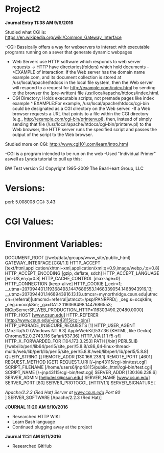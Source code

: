 # Project2



**Journal Entry 11:38 AM 9/6/2016**

Studied what CGI is:
https://en.wikipedia.org/wiki/Common_Gateway_Interface


-CGI: Bassically offers a way for webservers to interact with executable programs running on a sever that generate dynamic
	webpages
- Web Servers use HTTP software which responds to web server requests -> HTTP have directories(folders) which hold documents
	->EXAMPLE of interaction:  if the Web server has the domain name example.com, and its document collection is stored 
	at /usr/local/apache/htdocs in the local file system, then the Web server will respond to a request for 
	http://example.com/index.html by sending to the browser the (pre-written) file /usr/local/apache/htdocs/index.html.
- CGI Directory: Holds executable scripts, not premade pages like index example ^
	EXAMPLE:For example, /usr/local/apache/htdocs/cgi-bin could be designated as a CGI directory on the Web server. 
-If a Web browser requests a URL that points to a file within the CGI directory (e.g., http://example.com/cgi-bin/printenv.pl), 
	then, instead of simply sending that file (/usr/local/apache/htdocs/cgi-bin/printenv.pl) to the Web browser, the HTTP 
	server runs the specified script and passes the output of the script to the Web browser. 

Studied more on CGI:
http://www.cgi101.com/learn/intro.html

-CGI is a program intended to be run on the web
-Used "Individual Primer" aswell as Lynda tutorial to pull up this:

BW Test version 5.1
Copyright 1995-2009 The BearHeart Group, LLC

Versions:
=================
perl: 5.008008
CGI: 3.43

CGI Values:
=================

Environment Variables:
=================
DOCUMENT_ROOT [/web/data/groups/www_site/public_html]
GATEWAY_INTERFACE [CGI/1.1]
HTTP_ACCEPT [text/html,application/xhtml+xml,application/xml;q=0.9,image/webp,*/*;q=0.8]
HTTP_ACCEPT_ENCODING [gzip, deflate, sdch]
HTTP_ACCEPT_LANGUAGE [en-US,en;q=0.8]
HTTP_CACHE_CONTROL [max-age=0]
HTTP_CONNECTION [keep-alive]
HTTP_COOKIE [_ceir=1; __utma=207094401.119368498.1447686553.1468339054.1468943916.13; __utmz=207094401.1468943916.13.13.utmcsr=mynorthridge.csun.edu|utmccn=(referral)|utmcmd=referral|utmcct=/psp/PANRPRD/; _ceg.s=ocqk8m; _ceg.u=ocqk8m; _ga=GA1.2.119368498.1447686553; BIGipServerSF_WEB_PRODUCTION_HTTP=116303490.20480.0000]
HTTP_HOST [www.csun.edu]
HTTP_REFERER [http://www.csun.edu/~jnp43115/cgi-bin/]
HTTP_UPGRADE_INSECURE_REQUESTS [1]
HTTP_USER_AGENT [Mozilla/5.0 (Windows NT 6.3) AppleWebKit/537.36 (KHTML, like Gecko) Chrome/52.0.2743.116 Safari/537.36]
HTTP_VIA [1.1 f5-sf]
HTTP_X_FORWARDED_FOR [104.173.3.253]
PATH [/bin]
PERL5LIB [/web/lib/perl/lib64/perl5/site_perl/5.8.8/x86_64-linux-thread-multi:/web/lib/perl/lib/perl5/site_perl/5.8.8:/web/lib/perl/lib/perl5/5.8.8]
QUERY_STRING []
REMOTE_ADDR [130.166.238.1]
REMOTE_PORT [4601]
REQUEST_METHOD [GET]
REQUEST_URI [/~jnp43115/cgi-bin/test.cgi]
SCRIPT_FILENAME [/home/users6/jnp43115/public_html/cgi-bin/test.cgi]
SCRIPT_NAME [/~jnp43115/cgi-bin/test.cgi]
SERVER_ADDR [130.166.238.6]
SERVER_ADMIN [helpdesk@csun.edu]
SERVER_NAME [www.csun.edu]
SERVER_PORT [80]
SERVER_PROTOCOL [HTTP/1.1]
SERVER_SIGNATURE [<address>Apache/2.2.3 (Red Hat) Server at www.csun.edu Port 80</address>
]
SERVER_SOFTWARE [Apache/2.2.3 (Red Hat)]

**JOURNAL 11:20 AM 9/10/2016**

- Researched HTTP WIKI
- Learn Bash language
- Continued plugging away at the project

**Journal 11:21 AM 9/11/2016**

- Researched GitHub
